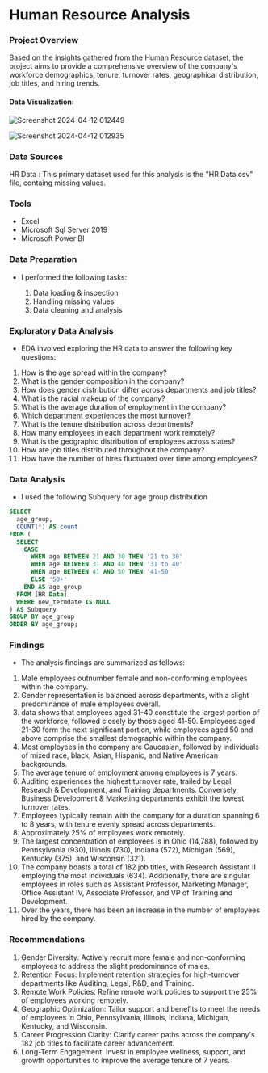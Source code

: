 # Human Resource Analysis


### Project Overview
Based on the insights gathered from the Human Resource dataset, the project aims to provide a comprehensive overview of the company's workforce demographics, tenure, turnover rates, geographical distribution, job titles, and hiring trends. 

#### Data Visualization:

![Screenshot 2024-04-12 012449](https://github.com/Motjiang/Human-Resource_-Data-Analysis/assets/114883452/5e494334-6a76-48b1-a77a-a4630f0b681b)

![Screenshot 2024-04-12 012935](https://github.com/Motjiang/Human-Resource_-Data-Analysis/assets/114883452/e5503ddb-867e-41fe-be2d-102a1ef4d931)
### Data Sources
HR Data : This primary dataset used for this analysis is the "HR Data.csv" file, containg missing values.

### Tools
- Excel
- Microsoft Sql Server 2019
- Microsoft Power BI

### Data Preparation
- I performed the following tasks:
  
  1. Data loading & inspection  
  2. Handling missing values  
  3. Data cleaning and analysis


### Exploratory Data Analysis
- EDA involved exploring the HR data to answer the following key questions:
  
1.	How is the age spread within the company?
2.	What is the gender composition in the company?
3.	How does gender distribution differ across departments and job titles?
4.	What is the racial makeup of the company?
5.	What is the average duration of employment in the company?
6.	Which department experiences the most turnover?
7.	What is the tenure distribution across departments?
8.	How many employees in each department work remotely?
9.	What is the geographic distribution of employees across states?
10.	How are job titles distributed throughout the company?
11.	How have the number of hires fluctuated over time among employees?

### Data Analysis
- I used the following Subquery for age group distribution
```sql
SELECT
  age_group,
  COUNT(*) AS count
FROM (
  SELECT
    CASE
      WHEN age BETWEEN 21 AND 30 THEN '21 to 30'
      WHEN age BETWEEN 31 AND 40 THEN '31 to 40'
      WHEN age BETWEEN 41 AND 50 THEN '41-50'
      ELSE '50+'
    END AS age_group
  FROM [HR Data]
  WHERE new_termdate IS NULL
) AS Subquery
GROUP BY age_group
ORDER BY age_group;

```

### Findings
- The analysis findings are summarized as follows:
1. Male employees outnumber female and non-conforming employees within the company.
2. Gender representation is balanced across departments, with a slight predominance of male employees overall.
3. data shows that employees aged 31-40 constitute the largest portion of the workforce, followed closely by those aged 41-50. Employees aged 21-30 form the next significant portion, while employees aged 50 and above comprise the smallest demographic within the company.
4. Most employees in the company are Caucasian, followed by individuals of mixed race, black, Asian, Hispanic, and Native American backgrounds.
5. The average tenure of employment among employees is 7 years.
6. Auditing experiences the highest turnover rate, trailed by Legal, Research & Development, and Training departments. Conversely, Business Development & Marketing departments exhibit the lowest turnover rates.
7. Employees typically remain with the company for a duration spanning 6 to 8 years, with tenure evenly spread across departments.
8. Approximately 25% of employees work remotely.
9. The largest concentration of employees is in Ohio (14,788), followed by Pennsylvania (930), Illinois (730), Indiana (572), Michigan (569), Kentucky (375), and Wisconsin (321).
10. The company boasts a total of 182 job titles, with Research Assistant II employing the most individuals (634). Additionally, there are singular employees in roles such as Assistant Professor, Marketing Manager, Office Assistant IV, Associate Professor, and VP of Training and Development.
11. Over the years, there has been an increase in the number of employees hired by the company.

### Recommendations
1. Gender Diversity: Actively recruit more female and non-conforming employees to address the slight predominance of males.
2. Retention Focus: Implement retention strategies for high-turnover departments like Auditing, Legal, R&D, and Training.
3. Remote Work Policies: Refine remote work policies to support the 25% of employees working remotely.
4. Geographic Optimization: Tailor support and benefits to meet the needs of employees in Ohio, Pennsylvania, Illinois, Indiana, Michigan, Kentucky, and Wisconsin.
5. Career Progression Clarity: Clarify career paths across the company's 182 job titles to facilitate career advancement.
6. Long-Term Engagement: Invest in employee wellness, support, and growth opportunities to improve the average tenure of 7 years.









